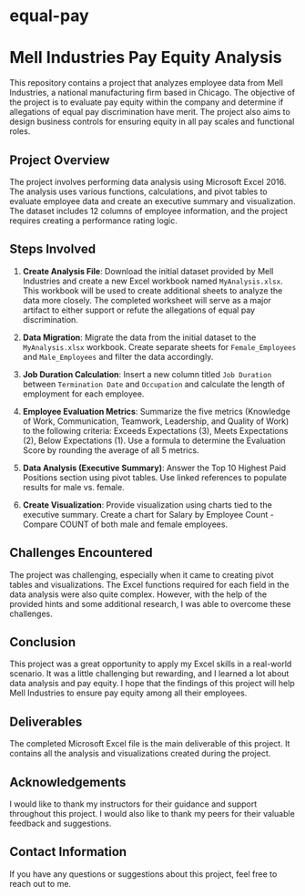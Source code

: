 # equal-pay
# Mell Industries Pay Equity Analysis

This repository contains a project that analyzes employee data from Mell Industries, a national manufacturing firm based in Chicago. The objective of the project is to evaluate pay equity within the company and determine if allegations of equal pay discrimination have merit. The project also aims to design business controls for ensuring equity in all pay scales and functional roles.

## Project Overview

The project involves performing data analysis using Microsoft Excel 2016. The analysis uses various functions, calculations, and pivot tables to evaluate employee data and create an executive summary and visualization. The dataset includes 12 columns of employee information, and the project requires creating a performance rating logic.

## Steps Involved

1. **Create Analysis File**: Download the initial dataset provided by Mell Industries and create a new Excel workbook named `MyAnalysis.xlsx`. This workbook will be used to create additional sheets to analyze the data more closely. The completed worksheet will serve as a major artifact to either support or refute the allegations of equal pay discrimination.

2. **Data Migration**: Migrate the data from the initial dataset to the `MyAnalysis.xlsx` workbook. Create separate sheets for `Female_Employees` and `Male_Employees` and filter the data accordingly.

3. **Job Duration Calculation**: Insert a new column titled `Job Duration` between `Termination Date` and `Occupation` and calculate the length of employment for each employee.

4. **Employee Evaluation Metrics**: Summarize the five metrics (Knowledge of Work, Communication, Teamwork, Leadership, and Quality of Work) to the following criteria: Exceeds Expectations (3), Meets Expectations (2), Below Expectations (1). Use a formula to determine the Evaluation Score by rounding the average of all 5 metrics.

5. **Data Analysis (Executive Summary)**: Answer the Top 10 Highest Paid Positions section using pivot tables. Use linked references to populate results for male vs. female.

6. **Create Visualization**: Provide visualization using charts tied to the executive summary. Create a chart for Salary by Employee Count - Compare COUNT of both male and female employees.

## Challenges Encountered

The project was challenging, especially when it came to creating pivot tables and visualizations. The Excel functions required for each field in the data analysis were also quite complex. However, with the help of the provided hints and some additional research, I was able to overcome these challenges.

## Conclusion

This project was a great opportunity to apply my Excel skills in a real-world scenario. It was a little challenging but rewarding, and I learned a lot about data analysis and pay equity. I hope that the findings of this project will help Mell Industries to ensure pay equity among all their employees.

## Deliverables

The completed Microsoft Excel file is the main deliverable of this project. It contains all the analysis and visualizations created during the project.

## Acknowledgements

I would like to thank my instructors for their guidance and support throughout this project. I would also like to thank my peers for their valuable feedback and suggestions.

## Contact Information

If you have any questions or suggestions about this project, feel free to reach out to me.
